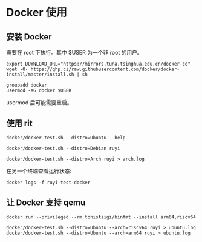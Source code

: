 # Docker 使用

## 安装 Docker

需要在 root 下执行。其中 $USER 为一个非 root 的用户。
```shell
export DOWNLOAD_URL="https://mirrors.tuna.tsinghua.edu.cn/docker-ce"
wget -O- https://ghp.ci/raw.githubusercontent.com/docker/docker-install/master/install.sh | sh

groupadd docker
usermod -aG docker $USER
```
usermod 后可能需要重启。

## 使用 rit

```shell
docker/docker-test.sh --distro=Ubuntu --help
```

```shell
docker/docker-test.sh --distro=Debian ruyi
```

```shell
docker/docker-test.sh --distro=Arch ruyi > arch.log
```

在另一个终端查看运行状态: 
```shell
docker logs -f ruyi-test-docker
```

## 让 Docker 支持 qemu

```shell
docker run --privileged --rm tonistiigi/binfmt --install arm64,riscv64
```

```shell
docker/docker-test.sh --distro=Ubuntu --arch=riscv64 ruyi > ubuntu.log
docker/docker-test.sh --distro=Ubuntu --arch=arm64 ruyi > ubuntu.log
```

